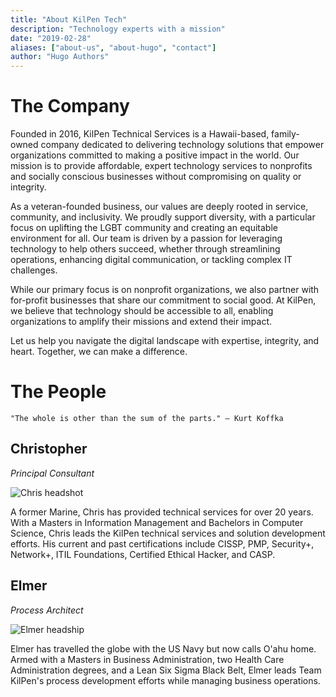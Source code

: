 ```yaml
---
title: "About KilPen Tech"
description: "Technology experts with a mission"
date: "2019-02-28"
aliases: ["about-us", "about-hugo", "contact"]
author: "Hugo Authors"
---
```

# The Company #
Founded in 2016, KilPen Technical Services is a Hawaii-based, family-owned company dedicated to delivering technology solutions that empower organizations committed to making a positive impact in the world. Our mission is to provide affordable, expert technology services to nonprofits and socially conscious businesses without compromising on quality or integrity.

As a veteran-founded business, our values are deeply rooted in service, community, and inclusivity. We proudly support diversity, with a particular focus on uplifting the LGBT community and creating an equitable environment for all. Our team is driven by a passion for leveraging technology to help others succeed, whether through streamlining operations, enhancing digital communication, or tackling complex IT challenges.

While our primary focus is on nonprofit organizations, we also partner with for-profit businesses that share our commitment to social good. At KilPen, we believe that technology should be accessible to all, enabling organizations to amplify their missions and extend their impact.

Let us help you navigate the digital landscape with expertise, integrity, and heart. Together, we can make a difference.

# The People #
```
"The whole is other than the sum of the parts." – Kurt Koffka
```

## Christopher ##
_Principal Consultant_

![Chris headshot](/images/chris.png)

A former Marine, Chris has provided technical services for over 20 years.  With a Masters in Information Management and Bachelors in Computer Science, Chris leads the KilPen technical services and solution development efforts.  His current and past certifications include CISSP, PMP, Security+, Network+, ITIL Foundations, Certified Ethical Hacker, and CASP.

## Elmer ##
_Process Architect_

![Elmer headship](/images/elmer.png)

Elmer has travelled the globe with the US Navy but now calls O'ahu home.  Armed with a Masters in Business Administration, two Health Care Administration degrees, and a Lean Six Sigma Black Belt, Elmer leads Team KilPen's process development efforts while managing business operations.